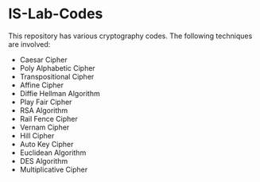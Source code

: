 # IS-Lab-Codes

This repository has various cryptography codes. The following techniques are involved:

- Caesar Cipher
- Poly Alphabetic Cipher
- Transpositional Cipher
- Affine Cipher
- Diffie Hellman Algorithm
- Play Fair Cipher
- RSA Algorithm
- Rail Fence Cipher
- Vernam Cipher
- Hill Cipher
- Auto Key Cipher
- Euclidean Algorithm
- DES Algorithm
- Multiplicative Cipher
